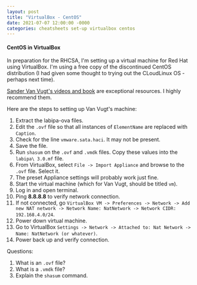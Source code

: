 ```yaml
---
layout: post
title: "VirtualBox - CentOS"
date: 2021-07-07 12:00:00 -0000
categories: cheatsheets set-up virtualbox centos
---
```


#### CentOS in VirtualBox

In preparation for the RHCSA, I'm setting up a virtual machine for Red Hat using VirtualBox. I'm using a free copy of the discontinued CentOS distribution (I had given some thought to trying out the CLoudLinux OS - perhaps next time).

[Sander Van Vugt's videos and book](https://www.sandervanvugt.com/) are exceptional resources. I highly recommend them.

Here are the steps to setting up Van Vugt's machine:
1. Extract the labipa-ova files.
2. Edit the `.ovf` file so that all instances of `ElementName` are replaced with `Caption`.
3. Check for the line `vmware.sata.haci`. It may not be present.
4. Save the file.
5. Run `shasum` on the `.ovf` and `.vmdk` files. Copy these values into the `labipa\ 3.0.mf` file.
6. From VirtualBox, select `File -> Import Appliance` and browse to the `.ovf` file. Select it.
7. The preset Appliance settings will probably work just fine.
8. Start the virtual machine (which for Van Vugt, should be titled `vm`).
9. Log in and open terminal.
10. Ping **8.8.8.8** to verify network connection.
11. If not connected, go `VirtualBox VM -> Preferences -> Network -> Add new NAT network -> Network Name: NatNetwork -> Network CIDR: 192.168.4.0/24`.
12. Power down virtual machine.
13. Go to VirtualBox `Settings -> Network -> Attached to: Nat Network -> Name: NatNetwork (or whatever)`.
14. Power back up and verify connection.

Questions:
1. What is an `.ovf` file?
2. What is a `.vmdk` file?
3. Explain the `shasum` command.


